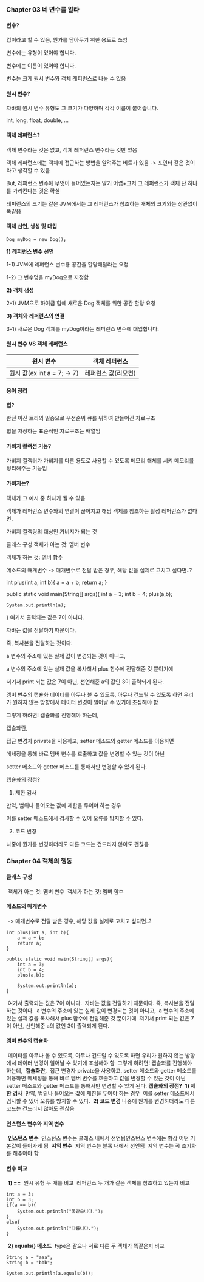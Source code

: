 ### Chapter 03 네 변수를 알라 ###


#### **변수?**

컵이라고 할 수 있음, 뭔가를 담아두기 위한 용도로 쓰임

변수에는 유형이 있어야 합니다.

변수에는 이름이 있어야 합니다.

변수는 크게 원시 변수와 객체 레퍼런스로 나눌 수 있음

#### **원시 변수?**

자바의 원시 변수 유형도 그 크기가 다양하며 각각 이름이 붙어습니다.

int, long, float, double, ...

#### **객체 레퍼런스?**

객체 변수라는 것은 없고, 객체 레퍼런스 변수라는 것만 있음

객체 레퍼런스에는 객체에 접근하는 방법을 알려주는 비트가 있음 -> 포인터 같은 것이라고 생각할 수 있음

But, 레퍼런스 변수에 무엇이 들어있는지는 알기 어렵+그저 그 레퍼런스가 객체 단 하나를 가리킨다는 것은 확실

레퍼런스의 크기는 같은 JVM에서는 그 레퍼런스가 참조하는 개체의 크기와는 상관없이 똑같음

#### **객체 선언, 생성 및 대입**

```
Dog myDog = new Dog();
```

**1) 레퍼런스 변수 선언**

1-1) JVM에 레퍼런스 변수용 공간을 할당해달라는 요청

1-2) 그 변수명을 myDog으로 지정함

**2) 객체 생성**

2-1) JVM으로 하여금 힙에 새로운 Dog 객체를 위한 공간 할당 요청

**3) 객체와 레퍼런스의 연결**

3-1) 새로운 Dog 객체를 myDog이라는 레퍼런스 변수에 대입합니다.

#### **원시 변수 VS 객체 레퍼런스**

| 원시 변수 | 객체 레퍼런스 |
| --- | --- |
| 원시 값(ex int a = 7; -> 7) | 레퍼런스 값(리모컨) |

#### **용어 정리**

**힙?**

완전 이진 트리의 일종으로 우선순위 큐를 위하여 만들어진 자료구조

힙을 저장하는 표준적인 자료구조는 배열임

#### **가비지 컬랙션 기능?**

가비지 컬랙터가 가비지를 다른 용도로 사용할 수 있도록 메모리 해체를 시켜 메모리를 정리해주는 기능임

#### **가비지는?**

객체가 그 예시 중 하나가 될 수 있음

객체가 레퍼런스 변수와의 연결이 끊어지고 해당 객체를 참조하는 활성 레퍼런스가 없다면,

가비지 컬랙팅의 대상인 가비지가 되는 것


클래스 구성
객체가 아는 것: 멤버 변수

객체가 하는 것: 멤버 함수



메소드의 매개변수
-> 매개변수로 전달 받은 경우, 해당 값을 실제로 고치고 싶다면..?

int plus(int a, int b){
    a = a + b;
    return a;
}

public static void main(String[] args){
    int a = 3;
    int b = 4;
    plus(a,b);
    
    System.out.println(a);
}
여기서 출력되는 값은 7이 아니다.

자바는 값을 전달하기 때문이다.

즉, 복사본을 전달하는 것이다.

a 변수의 주소에 있는 실제 값이 변경되는 것이 아니고,

a 변수의 주소에 있는 실제 값을 복사해서 plus 함수에 전달해준 것 뿐이기에 

저기서 print 되는 값은 7이 아닌, 선언해준 a의 값인 3이 출력되게 된다.



멤버 변수의 캡슐화
데이터를 아무나 볼 수 있도록, 아무나 건드릴 수 있도록 하면 우리가 원하지 않는 방향에서 데이터 변경이 일어날 수 있기에 조심해야 함



그렇게 하려면! 캡슐화를 진행해야 하는데,

캡슐화란,

접근 변경자 private을 사용하고, setter 메소드와 getter 메소드를 이용하면

메세징을 통해 바로 멤버 변수를 호출하고 값을 변경할 수 있는 것이 아닌

setter 메소드와 getter 메소드를 통해서만 변경할 수 있게 된다.



캡슐화의 장점?

1) 제한 검사

만약, 범위나 들어오는 값에 제한을 두어야 하는 경우

이를 setter 메소드에서 검사할 수 있어 오류를 방지할 수 있다.



2) 코드 변경

나중에 뭔가를 변경하더라도 다른 코드는 건드리지 않아도 괜찮음


### Chapter 04 객체의 행동 ###
#### **클래스 구성**
​
객체가 아는 것: 멤버 변수
​
객체가 하는 것: 멤버 함수
​
#### **메소드의 매개변수**
​
\-> 매개변수로 전달 받은 경우, 해당 값을 실제로 고치고 싶다면..?
​
```
int plus(int a, int b){
    a = a + b;
    return a;
}
​
public static void main(String[] args){
    int a = 3;
    int b = 4;
    plus(a,b);
    
    System.out.println(a);
}
```
​
여기서 출력되는 값은 7이 아니다.
​
자바는 값을 전달하기 때문이다.
​
즉, 복사본을 전달하는 것이다.
​
a 변수의 주소에 있는 실제 값이 변경되는 것이 아니고,
​
a 변수의 주소에 있는 실제 값을 복사해서 plus 함수에 전달해준 것 뿐이기에 
​
저기서 print 되는 값은 7이 아닌, 선언해준 a의 값인 3이 출력되게 된다.
​
#### **멤버 변수의 캡슐화**
​
데이터를 아무나 볼 수 있도록, 아무나 건드릴 수 있도록 하면 우리가 원하지 않는 방향에서 데이터 변경이 일어날 수 있기에 조심해야 함
​
그렇게 하려면! 캡슐화를 진행해야 하는데,
​
**캡슐화란,**
​
접근 변경자 private을 사용하고, setter 메소드와 getter 메소드를 이용하면
​
메세징을 통해 바로 멤버 변수를 호출하고 값을 변경할 수 있는 것이 아닌
​
setter 메소드와 getter 메소드를 통해서만 변경할 수 있게 된다.
​
**캡슐화의 장점?**
​
**1) 제한 검사**
​
만약, 범위나 들어오는 값에 제한을 두어야 하는 경우
​
이를 setter 메소드에서 검사할 수 있어 오류를 방지할 수 있다.
​
**2) 코드 변경**
​
나중에 뭔가를 변경하더라도 다른 코드는 건드리지 않아도 괜찮음
​
#### **인스턴스 변수와 지역 변수**
​
**인스턴스 변수**
​
인스턴스 변수는 클래스 내에서 선언됨
​
인스턴스 변수에는 항상 어떤 기본값이 들어가게 됨
​
**지역 변수**
​
지역 변수는 블록 내에서 선언됨
​
지역 변수는 꼭 초기화를 해주어야 함
​
#### **변수 비교**
​
**1) \==** 
​
원시 유형 두 개를 비교
​
레퍼런스 두 개가 같은 객체를 참조하고 있는지 비교
​
```
int a = 3;
int b = 3;
if(a == b){
    System.out.println("똑같습니다.");
}
else{
    System.out.println("다릅니다.");
}
```
​
**2) equals() 메소드**
​
type은 같으나 서로 다른 두 객체가 똑같은지 비교
​
```
String a = "aaa";
String b = "bbb";
​
System.out.println(a.equals(b));
```

